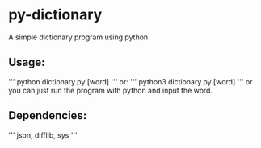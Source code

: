 # py-dictionary
A simple dictionary program using python.

## Usage:
'''
python dictionary.py [word]
'''
or:
'''
python3 dictionary.py [word]
'''
or you can just run the program with python and input the word.

## Dependencies:
'''
json, difflib, sys
'''
